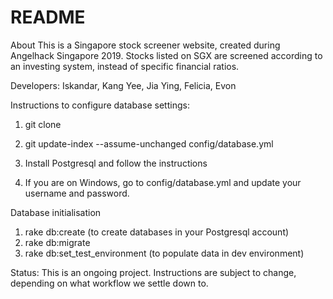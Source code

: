 # README

About
This is a Singapore stock screener website, created during Angelhack Singapore 2019. Stocks listed on SGX are screened according to an investing system, instead of specific financial ratios. 

Developers: Iskandar, Kang Yee, Jia Ying, Felicia, Evon

Instructions to configure database settings:
1. git clone <our repo>

2. git update-index --assume-unchanged config/database.yml 

3. Install Postgresql and follow the instructions

4. If you are on Windows, go to config/database.yml and update your username and password. 

Database initialisation
1. rake db:create (to create databases in your Postgresql account)
2. rake db:migrate
3. rake db:set_test_environment (to populate data in dev environment)

Status:
This is an ongoing project. Instructions are subject to change, depending on what workflow we settle down to. 